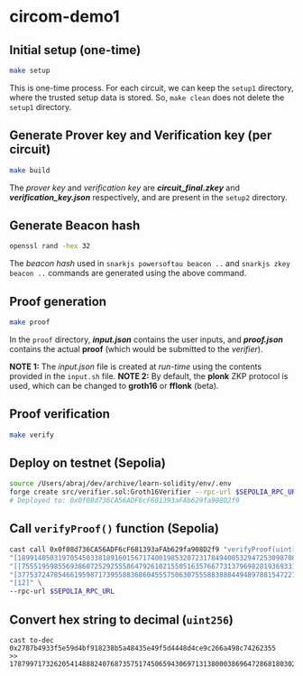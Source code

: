 # circom-demo1

## Initial setup (one-time)

```bash
make setup
```

This is one-time process. For each circuit, we can keep the `setup1` directory, where
the trusted setup data is stored. So, `make clean` does not delete the `setup1` directory.

## Generate Prover key and Verification key (per circuit)

```bash
make build
```

The _prover key_ and _verification key_ are _**circuit_final.zkey**_ and _**verification_key.json**_ respectively,
and are present in the `setup2` directory.

## Generate Beacon hash

```bash
openssl rand -hex 32
```

The _beacon hash_ used in `snarkjs powersoftau beacon ..` and `snarkjs zkey beacon ..`
commands are generated using the above command.

## Proof generation

```bash
make proof
```

In the `proof` directory, _**input.json**_ contains the user inputs, and _**proof.json**_ contains the
actual **proof** (which would be submitted to the _verifier_).

**NOTE 1:** The _input.json_ file is created at _run-time_ using the contents provided in
the `input.sh` file.
**NOTE 2:** By default, the **plonk** ZKP protocol is used, which can be changed to **groth16**
or **fflonk** (beta).

## Proof verification

```bash
make verify
```

## Deploy on testnet (Sepolia)

```bash
source /Users/abraj/dev/archive/learn-solidity/env/.env
forge create src/verifier.sol:Groth16Verifier --rpc-url $SEPOLIA_RPC_URL --account $ACCOUNT3 --password-file $PWD_FILE3 --verify --etherscan-api-key $ETHERSCAN_API_KEY
# Deployed to: 0x0f08d736CA56ADF6cF681393aFAb629fa908D2f9
```

## Call `verifyProof()` function (Sepolia)

```bash
cast call 0x0f08d736CA56ADF6cF681393aFAb629fa908D2f9 "verifyProof(uint[2],uint[2][2],uint[2],uint[1])" \
"[1899140503197054503381891601567174001985320723178494005329472530987088680991,10768360388176573691599985361088423243379149241689486556031514949852660137002]" \
"[[7555195985569386072529255586479261021550516357667731379698281936933160729820,19612063625073762886803320692172098757249729939757908412020472146537833915573],[14873258277875468781761232924650766724660812722345975242393515177956738667332,12348923145151822065510007195163955515867020373568749022635133858452358615016]]" \
"[3775372478546619598717395588368604555750630755588388844948978815472279081237,17520935207057145255449959698879644706180295613824811006260963580042465634291]" \
"[12]" \
--rpc-url $SEPOLIA_RPC_URL
```

## Convert hex string to decimal (`uint256`)

```shell
cast to-dec 0x2787b4933f5e59d4bf918238b5a48435e49f5d4448d4ce9c266a498c74262355
>> 17879971732620541488824076873575174506594306971313800038696472868180302635861
```
